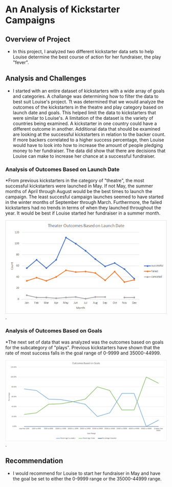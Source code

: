# An Analysis of Kickstarter Campaigns

## Overview of Project
  * In this project, I analyzed two different kickstarter data sets to help Louise determine the best course of action for her fundraiser, the play "fever". 

## Analysis and Challenges
  * I started with an entire dataset of kickstarters with a wide array of goals and categories. A challange was determining how to filter the data to best suit Louise's project. Tt was determined that we would analyze the outcomes of the kickstarters in the theatre and play category based on launch date and goals. This helped limit the data to kickstarters that were similar to Louise's. A limitation of the dataset is the variety of countries being examined. A kickstarter in one country could have a different outcome in another. Additional data that should be examined are looking at the successful kickstarters in relation to the backer count. If more backers correlated to a higher success percentage, then Louise would have to look into how to increase the amount of people pledging money to her fundraiser. The data did show that there are decisions that Louise can make to increase her chance at a successful fundraiser. 

  ### Analysis of Outcomes Based on Launch Date
   *From previous kickstarters in the category of "theatre", the most successful kickstarters were launched in May. If not May, the summer months of April through August would be the best times to launch the campaign. The least succesful campaign launches seemed to have started in the winter months of September through March. Furthermore, the failed kickstarters had no trends in terms of when they launched throughout the year. It would be best if Louise started her fundraiser in a summer month. 
    
![Theater_Outcomes_vs_Launch](https://github.com/chenylk/kickstarter-analysis/blob/master/Resources/Theater_Outcomes_vs_Launch.png).
  

  ### Analysis of Outcomes Based on Goals
   *The next set of data that was analyzed was the outcomes based on goals for the subcategory of "plays". Previous kickstarters have shown that the rate of most success falls in the goal range of 0-9999 and 35000-44999.
    
![Outcomes_vs_goals.png](https://github.com/chenylk/kickstarter-analysis/blob/master/Resources/Outcomes_vs_goals.png).


## Recommendation 
 * I would recommend for Louise to start her fundraiser in May and have the goal be set to either the 0-9999 range or the 35000-44999 range. 


